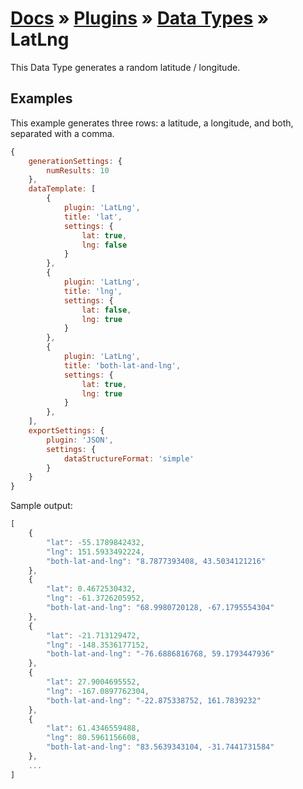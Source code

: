 # [Docs](../../../../../docs/README.md) &raquo; [Plugins](../../README.md) &raquo; [Data Types](../README.md) &raquo; LatLng

This Data Type generates a random latitude / longitude.

## Examples

This example generates three rows: a latitude, a longitude, and both, separated with a comma.
    
```javascript
{
    generationSettings: {
        numResults: 10
    },
    dataTemplate: [
        {
            plugin: 'LatLng',
            title: 'lat',
            settings: {
                lat: true,
                lng: false
            }
        },
        {
            plugin: 'LatLng',
            title: 'lng',
            settings: {
                lat: false,
                lng: true
            }
        },
        {
            plugin: 'LatLng',
            title: 'both-lat-and-lng',
            settings: {
                lat: true,
                lng: true
            }
        },
    ],
    exportSettings: {
        plugin: 'JSON',
        settings: {
            dataStructureFormat: 'simple'
        }
    }
}
```
 
Sample output:

```typescript
[
    {
        "lat": -55.1789842432,
        "lng": 151.5933492224,
        "both-lat-and-lng": "8.7877393408, 43.5034121216"
    },
    {
        "lat": 0.4672530432,
        "lng": -61.3726205952,
        "both-lat-and-lng": "68.9980720128, -67.1795554304"
    },
    {
        "lat": -21.713129472,
        "lng": -148.3536177152,
        "both-lat-and-lng": "-76.6886816768, 59.1793447936"
    },
    {
        "lat": 27.9004695552,
        "lng": -167.0897762304,
        "both-lat-and-lng": "-22.875338752, 161.7839232"
    },
    {
        "lat": 61.4346559488,
        "lng": 80.5961156608,
        "both-lat-and-lng": "83.5639343104, -31.7441731584"
    },
    ...
]
```
